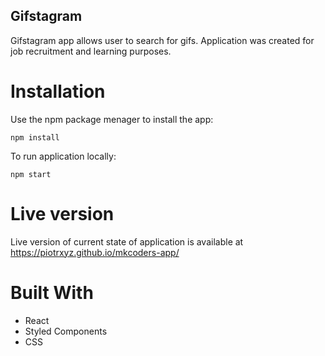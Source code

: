 ## Gifstagram
Gifstagram app allows user to search for gifs. Application was created for job recruitment and learning purposes.

# Installation
Use the npm package menager to install the app:

`npm install` <br>

To run application locally:

`npm start`

# Live version
Live version of current state of application is available at https://piotrxyz.github.io/mkcoders-app/

# Built With
- React
- Styled Components
- CSS